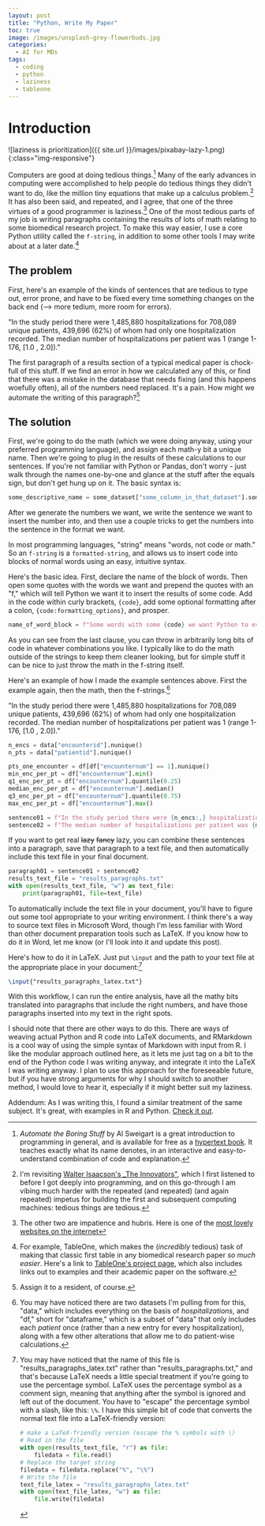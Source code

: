 ```yaml
---
layout: post
title: "Python, Write My Paper"
toc: true
image: /images/unsplash-grey-flowerbuds.jpg
categories:
  - AI for MDs
tags:
  - coding
  - python
  - laziness
  - tableone
---
```


# Introduction

![laziness is prioritization]({{ site.url }}/images/pixabay-lazy-1.png){:class="img-responsive"}

Computers are good at doing tedious things.[^1] Many of the early advances in computing were accomplished to help people do tedious things they didn't want to do, like the million tiny equations that make up a calculus problem.[^2] It has also been said, and repeated, and I agree, that one of the three virtues of a good programmer is laziness.[^3] One of the most tedious parts of my job is writing paragraphs containing the results of lots of math relating to some biomedical research project. To make this way easier, I use a core Python utility called the `f-string`, in addition to some other tools I may write about at a later date.[^4]

## The problem

First, here's an example of the kinds of sentences that are tedious to type out, error prone, and have to be fixed every time something changes on the back end (--> more tedium, more room for errors).

"In the study period there were 1,485,880 hospitalizations for 708,089 unique patients, 439,696 (62%) of whom had only one hospitalization recorded. 
The median number of hospitalizations per patient was 1 (range 1-176, [1.0 , 2.0])."

The first paragraph of a results section of a typical medical paper is chock-full of this stuff. If we find an error in how we calculated any of this, or find that there was a mistake in the database that needs fixing (and this happens woefully often), all of the numbers need replaced. It's a pain.
How might we automate the writing of this paragraph?[^5]

## The solution

First, we're going to do the math (which we were doing anyway, using your preferred programming language), and assign each math-y bit a unique name. Then we're going to plug in the results of these calculations to our sentences.
If you're not familiar with Python or Pandas, don't worry - just walk through the names one-by-one and glance at the stuff after the equals sign, but don't get hung up on it.
The basic syntax is:

```python
some_descriptive_name = some_dataset["some_column_in_that_dataset"].some_mathy_bit()
```

After we generate the numbers we want, we write the sentence we want to insert the number into, and then use a couple tricks to get the numbers into the sentence in the format we want.

In most programming languages, "string" means "words, not code or math." So an `f-string` is a `formatted-string`, and allows us to insert code into blocks of normal words using an easy, intuitive syntax.

Here's the basic idea. First, declare the name of the block of words. Then open some quotes with the words we want and prepend the quotes with an "f," which will tell Python we want it to insert the results of some code.
Add in the code within curly brackets, `{code}`, add some optional formatting after a colon, `{code:formatting_options}`, and prosper.

```python
name_of_word_block = f"Some words with some {code} we want Python to evaluate, maybe with some extra formatting thrown in for fun, such as commas to make long numbers more readable ({long_number:,}), or a number of decimal places to round to ({number_with_stuff_after_the_decimal_but_we_only_want_two_places:.2f}, or a conversion from a decimal to a percentage and get rid of everything after the '.' {some_number_divided_by/some_other_number*100:.0f}%)."
```

As you can see from the last clause, you can throw in arbitrarily long bits of code in whatever combinations you like. I typically like to do the math outside of the strings to keep them cleaner looking, but for simple stuff it can be nice to just throw the math in the f-string itself.


Here's an example of how I made the example sentences above. First the example again, then the math, then the f-strings.[^7] 

"In the study period there were 1,485,880 hospitalizations for 708,089 unique patients, 439,696 (62%) of whom had only one hospitalization recorded. 
The median number of hospitalizations per patient was 1 (range 1-176, [1.0 , 2.0])."

```python
n_encs = data["encounterid"].nunique()
n_pts = data["patientid"].nunique()

pts_one_encounter = df[df["encounternum"] == 1].nunique()
min_enc_per_pt = df["encounternum"].min()
q1_enc_per_pt = df["encounternum"].quantile(0.25)
median_enc_per_pt = df["encounternum"].median()
q3_enc_per_pt = df["encounternum"].quantile(0.75)
max_enc_per_pt = df["encounternum"].max()

sentence01 = f"In the study period there were {n_encs:,} hospitalizations for {n_pts:,} unique patients, {pts_one_encounter:,} ({pts_one_encounter/n_pts*100:.0f}%) of whom had only one hospitalization recorded. "
sentence02 = f"The median number of hospitalizations per patient was {median_enc_per_pt:.0f} (range {min_enc_per_pt:.0f}-{max_enc_per_pt:.0f}, [{q1_enc_per_pt} , {q3_enc_per_pt}]). "
```

If you want to get real ~~lazy~~ ~~fancy~~ lazy, you can combine these sentences into a paragraph, save that paragraph to a text file, and then automatically include this text file in your final document.

```python
paragraph01 = sentence01 + sentence02
results_text_file = "results_paragraphs.txt"
with open(results_text_file, "w") as text_file:
    print(paragraph01, file=text_file)
```

To automatically include the text file in your document, you'll have to figure out some tool appropriate to your writing environment. I think there's a way to source text files in Microsoft Word, though I'm less familiar with Word than other document preparation tools such as LaTeX. If you know how to do it in Word, let me know (or I'll look into it and update this post). 

Here's how to do it in LaTeX. Just put `\input` and the path to your text file at the appropriate place in your document:[^6]

```latex
\input{"results_paragraphs_latex.txt"}
```

With this workflow, I can run the entire analysis, have all the mathy bits translated into paragraphs that include the right numbers, and have those paragraphs inserted into my text in the right spots. 

I should note that there are other ways to do this. There are ways of weaving actual Python and R code into LaTeX documents, and RMarkdown is a cool way of using the simple syntax of Markdown with input from R. I like the modular approach outlined here, as it lets me just tag on a bit to the end of the Python code I was writing anyway, and integrate it into the LaTeX I was writing anyway. I plan to use this approach for the foreseeable future, but if you have strong arguments for why I should switch to another method, I would love to hear it, especially if it might better suit my laziness.

Addendum: As I was writing this, I found a similar treatment of the same subject. It's great, with examples in R and Python. [Check it out](https://jabranham.com/blog/2018/05/reporting-statistics-in-latex/).

[^1]: _Automate the Boring Stuff_ by Al Sweigart is a great introduction to programming in general, and is available for free as a [hypertext book](https://automatetheboringstuff.com/). It teaches exactly what its name denotes, in an interactive and easy-to-understand combination of code and explanation.

[^2]: I'm revisiting [Walter Isaacson's _The Innovators"](https://en.wikipedia.org/wiki/The_Innovators_(book)), which I first listened to before I got deeply into programming, and on this go-through I am vibing much harder with the repeated (and repeated) (and again repeated) impetus for building the first and subsequent computing machines: tedious things are tedious.

[^3]: The other two are impatience and hubris. Here is one of the [most lovely websites on the internet](http://threevirtues.com/)

[^4]: For example, TableOne, which makes the (_incredibly_ tedious) task of making that classic first table in any biomedical research paper _so much easier_. Here's a link to [TableOne's project page](https://github.com/tompollard/tableone), which also includes links out to examples and their academic paper on the software.

[^5]: Assign it to a resident, of course.

[^6]: You may have noticed that the name of this file is "results_paragraphs_latex.txt" rather than "results_paragraphs.txt," and that's because LaTeX needs a little special treatment if you're going to use the percentage symbol. LaTeX uses the percentage symbol as a comment sign, meaning that anything after the symbol is ignored and left out of the document. You have to "escape" the percentage symbol with a slash, like this: `\%`. I have this simple bit of code that converts the normal text file into a LaTeX-friendly version:

    ```python
    # make a LaTeX-friendly version (escape the % symbols with \)
    # Read in the file
    with open(results_text_file, "r") as file:
        filedata = file.read()
    # Replace the target string
    filedata = filedata.replace("%", "\%")
    # Write the file
    text_file_latex = "results_paragraphs_latex.txt"
    with open(text_file_latex, "w") as file:
        file.write(filedata)
    ```

[^7]: You may have noticed there are two datasets I'm pulling from for this, "data," which includes everything on the basis of _hospitalizations_, and "df," short for "dataframe," which is a subset of "data" that only includes each _patient_ once (rather than a new entry for every hospitalization), along with a few other alterations that allow me to do patient-wise calculations.
